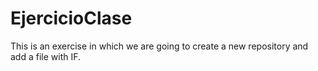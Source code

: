 # EjercicioClase
This is an exercise in which we are going to create a new repository and add a file with IF.
